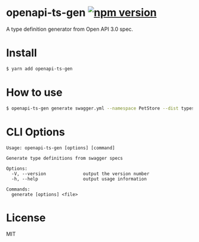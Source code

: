 # openapi-ts-gen [![npm version](https://badge.fury.io/js/swagpack.svg)](https://badge.fury.io/js/swagpack)
A type definition generator from Open API 3.0 spec.

# Install

```sh
$ yarn add openapi-ts-gen
```

# How to use
```sh
$ openapi-ts-gen generate swagger.yml --namespace PetStore --dist types
```

# CLI Options

```
Usage: openapi-ts-gen [options] [command]

Generate type definitions from swagger specs

Options:
  -V, --version              output the version number
  -h, --help                 output usage information

Commands:
  generate [options] <file>
```

# License
MIT
